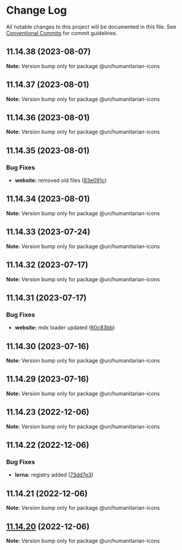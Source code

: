 # Change Log

All notable changes to this project will be documented in this file.
See [Conventional Commits](https://conventionalcommits.org) for commit guidelines.

## 11.14.38 (2023-08-07)

**Note:** Version bump only for package @un/humanitarian-icons





## 11.14.37 (2023-08-01)

**Note:** Version bump only for package @un/humanitarian-icons





## 11.14.36 (2023-08-01)

**Note:** Version bump only for package @un/humanitarian-icons





## 11.14.35 (2023-08-01)


### Bug Fixes

* **website:** removed old files ([83e091c](https://github.com/carbon-design-system/carbon/commit/83e091c04153ac227dbad158e999cb4f247c58ce))





## 11.14.34 (2023-08-01)

**Note:** Version bump only for package @un/humanitarian-icons





## 11.14.33 (2023-07-24)

**Note:** Version bump only for package @un/humanitarian-icons





## 11.14.32 (2023-07-17)

**Note:** Version bump only for package @un/humanitarian-icons





## 11.14.31 (2023-07-17)


### Bug Fixes

* **website:** mdx loader updated ([60c83bb](https://github.com/carbon-design-system/carbon/commit/60c83bba74621ba5a93c9718bc49e4cdfbc807b6))





## 11.14.30 (2023-07-16)

**Note:** Version bump only for package @un/humanitarian-icons





## 11.14.29 (2023-07-16)

**Note:** Version bump only for package @un/humanitarian-icons





## 11.14.23 (2022-12-06)

**Note:** Version bump only for package @un/humanitarian-icons

## 11.14.22 (2022-12-06)

### Bug Fixes

- **lerna:** registry added ([73dd7e3](https://github.com/carbon-design-system/carbon/commit/73dd7e367e91bc1a372aa7e3f841f7f24a1b6934))

## 11.14.21 (2022-12-06)

**Note:** Version bump only for package @un/humanitarian-icons

## [11.14.20](https://github.com/carbon-design-system/carbon/compare/@un/humanitarian-icons@11.14.19...@un/humanitarian-icons@11.14.20) (2022-12-06)

**Note:** Version bump only for package @un/humanitarian-icons
